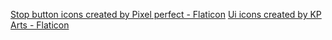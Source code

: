 
<a href="https://www.flaticon.com/free-icons/stop-button" title="stop button icons">Stop button icons created by Pixel perfect - Flaticon</a>
<a href="https://www.flaticon.com/free-icons/ui" title="ui icons">Ui icons created by KP Arts - Flaticon</a>
